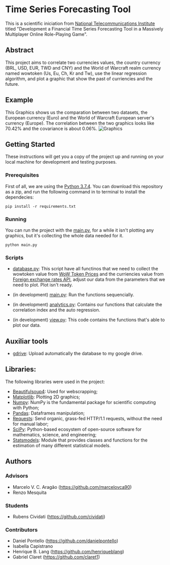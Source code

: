 # Time Series Forecasting Tool
This is a scientific iniciation from [National Telecommunications Institute](https://inatel.br/home/) titled "Development a Financial Time Series Forecasting Tool in a Massively Multiplayer Online Role-Playing Game".

## Abstract
This project aims to correlate two currencies values, the country currency (BRL, USD, EUR, TWD and CNY) and the World of Warcraft realm currency named wowtoken (Us, Eu, Ch, Kr and Tw), use the linear regression algorithm, and plot a graphic that show the past of curriencies and the future.

## Example
This Graphics shows us the comparation between two datasets, the European currency (Euro) and the World of Warcraft European server's currency (Europe). The correlation between the two graphics looks like 70.42% and the covariance is about 0.06%.
![Graphics](https://i.imgur.com/U8mW7ts.png)

## Getting Started
These instructions will get you a copy of the project up and running on your local machine for development and testing purposes.

### Prerequisites
First of all, we are using the [Python 3.7.4](https://www.python.org/downloads/release/python-374/). You can download this repository as a zip, and run the following command in to terminal to install the dependecies:

```pip install -r requirements.txt```

### Running
You can run the project with the [main.py](https://github.com/Cividati/IC-wow/blob/master/main.py), for a while it isn't plotting any graphics, but it's collecting the whole data needed for it.

```python main.py```

### Scripts
- [database.py](https://github.com/Cividati/IC-wow/blob/master/database.py): 
This script have all functinos that we need to collect the wowtoken value from [WoW Token Prices](https://wowtokenprices.com) and the curriencies value from [Foreign exchange rates API](https://ratesapi.io), adjust our data from the parameters that we need to plot. Plot isn't ready.

- (in development) [main.py](https://github.com/Cividati/IC-wow/blob/master/main.py): 
Run the functions sequencially.
- (in development) [analytics.py](https://github.com/Cividati/IC-wow/blob/master/analytics.py): 
Contains our functions that calculate the correlation index and the auto regression.

- (in development) [view.py](https://github.com/Cividati/IC-wow/blob/master/view.py): 
This code contains the functions that's able to plot our data.

## Auxiliar tools

- [gdrive](https://github.com/prasmussen/gdrive): Upload automatically the database to my google drive.

## Libraries:

The following libraries were used in the project:
- [Beautifulsoup4](https://pypi.org/project/beautifulsoup4/): Used for webscrapping;
- [Matplotlib](https://matplotlib.org): Plotting 2D  graphics;
- [Numpy](https://www.numpy.org/): NumPy is the fundamental package for scientific computing with Python;
- [Pandas](https://pandas.pydata.org): Dataframes manipulation;
- [Requests](https://2.python-requests.org/en/master/): Send organic, grass-fed HTTP/1.1 requests, without the need for manual labor;
- [SciPy](https://www.scipy.org/): Python-based ecosystem of open-source software for mathematics, science, and engineering;
- [Statsmodels](https://www.statsmodels.org/stable/index.html): Module that provides classes and functions for the estimation of many different statistical models.

## Authors
### Advisors
- Marcelo V. C. Aragão (https://github.com/marcelovca90)
- Renzo Mesquita

### Students
- Rubens Cividati (https://github.com/cividati)

### Contributors
- Daniel Pontello (https://github.com/danielpontello)
- Isabella Capistrano
- Henrique B. Lang (https://github.com/henriqueblang)
- Gabriel Claret (https://github.com/claret1)
